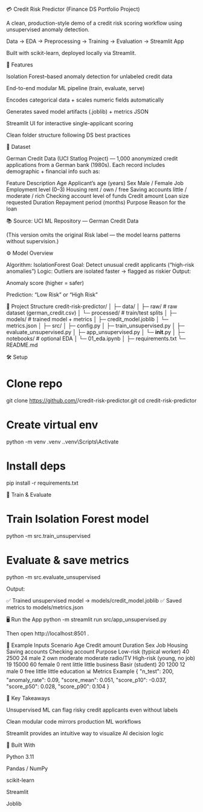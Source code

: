 💳 Credit Risk Predictor (Finance DS Portfolio Project)

A clean, production-style demo of a credit risk scoring workflow using unsupervised anomaly detection.

Data → EDA → Preprocessing → Training → Evaluation → Streamlit App

Built with scikit-learn, deployed locally via Streamlit.

🚀 Features

Isolation Forest–based anomaly detection for unlabeled credit data

End-to-end modular ML pipeline (train, evaluate, serve)

Encodes categorical data + scales numeric fields automatically

Generates saved model artifacts (.joblib) + metrics JSON

Streamlit UI for interactive single-applicant scoring

Clean folder structure following DS best practices

🧾 Dataset

German Credit Data (UCI Statlog Project) — 1,000 anonymized credit applications from a German bank (1980s).
Each record includes demographic + financial info such as:

Feature	Description
Age	Applicant’s age (years)
Sex	Male / Female
Job	Employment level (0–3)
Housing	rent / own / free
Saving accounts	little / moderate / rich
Checking account	level of funds
Credit amount	Loan size requested
Duration	Repayment period (months)
Purpose	Reason for the loan

📚 Source: UCI ML Repository — German Credit Data

(This version omits the original Risk label — the model learns patterns without supervision.)

⚙️ Model Overview

Algorithm: IsolationForest
Goal: Detect unusual credit applicants (“high-risk anomalies”)
Logic: Outliers are isolated faster → flagged as riskier
Output:

Anomaly score (higher = safer)

Prediction: “Low Risk” or “High Risk”

📂 Project Structure
credit-risk-predictor/
│
├─ data/
│   ├─ raw/                  # raw dataset (german_credit.csv)
│   └─ processed/            # train/test splits
│
├─ models/                   # trained model + metrics
│   ├─ credit_model.joblib
│   └─ metrics.json
│
├─ src/
│   ├─ config.py
│   ├─ train_unsupervised.py
│   ├─ evaluate_unsupervised.py
│   ├─ app_unsupervised.py
│   └─ __init__.py
│
├─ notebooks/                # optional EDA
│   └─ 01_eda.ipynb
│
├─ requirements.txt
└─ README.md

🛠️ Setup
# Clone repo
git clone https://github.com/<yourusername>/credit-risk-predictor.git
cd credit-risk-predictor

# Create virtual env
python -m venv .venv
.\.venv\Scripts\Activate

# Install deps
pip install -r requirements.txt

🧮 Train & Evaluate
# Train Isolation Forest model
python -m src.train_unsupervised

# Evaluate & save metrics
python -m src.evaluate_unsupervised


Output:

✅ Trained unsupervised model → models/credit_model.joblib
✅ Saved metrics to models/metrics.json

🖥️ Run the App
python -m streamlit run src/app_unsupervised.py


Then open http://localhost:8501
.

🧍 Example Inputs
Scenario	Age	Credit amount	Duration	Sex	Job	Housing	Saving accounts	Checking account	Purpose
Low-risk (typical worker)	40	2500	24	male	2	own	moderate	moderate	radio/TV
High-risk (young, no job)	19	15000	60	female	0	rent	little	little	business
Basir (student)	20	1200	12	male	0	free	little	little	education
📊 Metrics Example
{
  "n_test": 200,
  "anomaly_rate": 0.09,
  "score_mean": 0.051,
  "score_p10": -0.037,
  "score_p50": 0.028,
  "score_p90": 0.104
}

🧠 Key Takeaways

Unsupervised ML can flag risky credit applicants even without labels

Clean modular code mirrors production ML workflows

Streamlit provides an intuitive way to visualize AI decision logic

🧱 Built With

Python 3.11

Pandas / NumPy


scikit-learn

Streamlit

Joblib